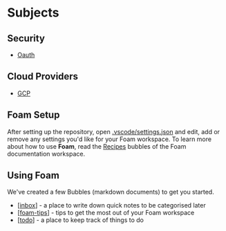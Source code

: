 # Subjects

## Security

-   [Oauth](./security.md)

## Cloud Providers

-   [GCP](./gcp.md)

## Foam Setup

After setting up the repository, open [.vscode/settings.json](.vscode/settings.json) and edit, add or remove any settings you'd like for your Foam workspace.
To learn more about how to use **Foam**, read the [Recipes](https://foambubble.github.io/foam/recipes) bubbles of the Foam documentation workspace.

## Using Foam

We've created a few Bubbles (markdown documents) to get you started.

-   [[inbox]] - a place to write down quick notes to be categorised later
-   [[foam-tips]] - tips to get the most out of your Foam workspace
-   [[todo]] - a place to keep track of things to do

[//begin]: # "Autogenerated link references for markdown compatibility"
[inbox]: inbox "Inbox"
[foam-tips]: foam-tips "Foam tips"
[todo]: todo "Todo"
[//end]: # "Autogenerated link references"
